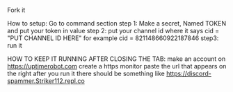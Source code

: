 Fork it

How to setup:
Go to command section
step 1: Make a secret, Named TOKEN and put your token in value
step 2: put your channel id where it says cid = "PUT CHANNEL ID HERE" for example cid = 821148660922187846
step3: run it


HOW TO KEEP IT RUNNING AFTER CLOSING THE TAB:
make an account on https://uptimerobot.com
create a https monitor
paste the url that appears on the right after you run it there should be something like https://discord-spammer.Striker112.repl.co